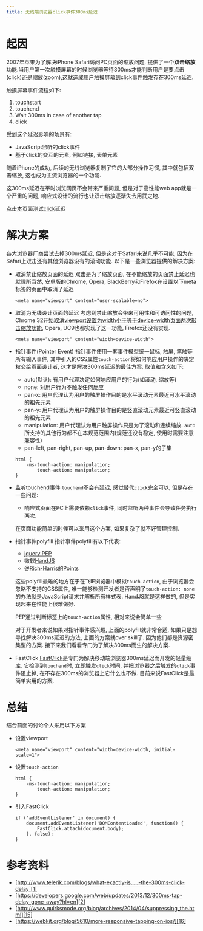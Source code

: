 ```yaml
---
title: 无线端浏览器click事件300ms延迟
---
```



# 起因

2007年苹果为了解决iPhone Safari访问PC页面的缩放问题, 提供了一个**双击缩放**功能.当用户第一次触摸屏幕的时候浏览器等待300ms才能判断用户是要点击(click)还是缩放(zoom),这就造成用户触摸屏幕到click事件触发存在300ms延迟.

触摸屏幕事件流程如下:

1. touchstart
2. touchend
3. Wait 300ms in case of another tap
4. click

受到这个延迟影响的场景有:

- JavaScript监听的click事件
- 基于click的交互的元素, 例如链接, 表单元素

随着iPhone的成功, 后续的无线浏览器复制了它的大部分操作习惯, 其中就包括双击缩放, 这也成为主流浏览器的一个功能.

这300ms延迟在平时浏览网页不会带来严重问题, 但是对于高性能web app就是一个严重的问题, 响应式设计的流行也让双击缩放逐渐失去用武之地.

[点击本页面测试click延迟][6]

# 解决方案

各大浏览器厂商尝试去掉300ms延迟, 但是这对于Safari来说几乎不可能, 因为在Safari上双击还有其他浏览器没有的滚动功能. 以下是一些浏览器提供的解决方案:

- 取消禁止缩放页面的延迟
    双击是为了缩放页面, 在不能缩放的页面禁止延迟也就理所当然, 安卓版的Chrome, Opera, BlackBerry和Firefox在设置以下meta标签的页面中取消了延迟

    ```
    <meta name="viewport" content="user-scalable=no">
    ```

- 取消为无线设计页面的延迟
    考虑到禁止缩放会带来可用性和可访问性的问题, Chrome 32开始[取消viewport设置为width小于等于device-width页面两次敲击缩放功能][5], Opera, UC9也都实现了这一功能, Firefox还没有实现.

    ```
    <meta name="viewport" content="width=device-width">
    ```

- 指针事件(Pointer Event)
    指针事件使用一套事件模型统一鼠标, 触屏, 笔触等所有输入事件, 其中引入的CSS属性`touch-action`将如何响应用户操作的决定权交给页面设计者, 这才是解决300ms延迟的最佳方案. 取值和含义如下:

    - auto(默认): 有用户代理决定如何响应用户的行为(如滚动, 缩放等)
    - none: 对用户行为不触发任何反应
    - pan-x: 用户代理认为用户的触屏操作目的是水平滚动元素最近可水平滚动的祖先元素
    - pan-y: 用户代理认为用户的触屏操作目的是竖直滚动元素最近可竖直滚动的祖先元素
    - manipulation: 用户代理认为用户触屏操作只是为了滚动和连续缩放. `auto`所支持的其他行为都不在本规范范围内(规范还没有稳定, 使用时需要注意兼容性)
    - pan-left, pan-right, pan-up, pan-down: pan-x, pan-y的子集


    ```
    html {
        -ms-touch-action: manipulation;
            touch-action: manipulation;
    }
    ```


- 监听touchend事件
    `touchend`不会有延迟, 感觉替代`click`完全可以, 但是存在一些问题:

    - 响应式页面在PC上需要依赖`click`事件, 同时监听两种事件会导致任务执行两次.

    在页面功能简单的时候可以采用这个方案, 如果复杂了就不好管理控制.

- 指针事件polyfill
    指针事件polyfill有以下代表:

    - [jquery PEP][9]
    - 微软[HandJS][10]
    - [@Rich-Harris][12]的[Points][11]

    这些polyfill最难的地方在于在飞IE浏览器中模拟`touch-action`, 由于浏览器会忽略不支持的CSS属性, 唯一能够检测开发者是否声明了`touch-action: none`的办法就是JavaScript请求并解析所有样式表. HandJS就是这样做的, 但是实现起来在性能上很难做好.

    PEP通过判断标签上的`touch-action`属性, 相对来说会简单一些

    对于开发者来说如果对指针事件感兴趣, 上面的polyfill就非常合适, 如果只是想寻找解决300ms延迟的方法, 上面的方案就over skill了. 因为他们都是资源密集型的方案. 接下来我们看看专门为了解决300ms而生的解决方案.

- FastClick
    [FastClick][13]是专门为解决移动端浏览器300ms延迟而开发的轻量级库. 它检测到`touchend`时, 立即触发`click`时间, 并把浏览器之后触发的`click`事件阻止掉, 在不存在300ms的浏览器上它什么也不做. 目前来说FastClick是最简单实用的方案.


# 总结

结合前面的讨论个人采用以下方案

- 设置viewport
    ```
    <meta name="viewport" content="width=device-width, initial-scale=1">
    ```
- 设置`touch-action`
    ```
    html {
        -ms-touch-action: manipulation;
            touch-action: manipulation;
    }
    ```
- 引入FastClick
    ```
    if ('addEventListener' in document) {
        document.addEventListener('DOMContentLoaded', function() {
            FastClick.attach(document.body);
        }, false);
    }
    ```

# 参考资料

- [http://www.telerik.com/blogs/what-exactly-is.....-the-300ms-click-delay][1]
- [https://developers.google.com/web/updates/2013/12/300ms-tap-delay-gone-away?hl=en][2]
- [http://www.quirksmode.org/blog/archives/2014/04/suppressing_the.html][15]
- [https://webkit.org/blog/5610/more-responsive-tapping-on-ios/][16]

[16]: https://webkit.org/blog/5610/more-responsive-tapping-on-ios/
[15]: http://www.quirksmode.org/blog/archives/2014/04/suppressing_the.html
[14]: http://thx.github.io/mobile/300ms-click-delay
[13]: https://github.com/ftlabs/fastclick
[12]: https://github.com/Rich-Harris
[11]: https://github.com/Rich-Harris/Points
[10]: http://handjs.codeplex.com/
[9]: https://github.com/jquery/PEP
[8]: http://caniuse.com/#search=pointer%20event
[7]: https://www.w3.org/TR/pointerevents/
[6]: http://output.jsbin.com/ixibol/6
[5]: https://codereview.chromium.org/18850005/
[4]: https://bugzilla.mozilla.org/show_bug.cgi?id=922896
[3]: https://code.google.com/p/chromium/issues/detail?id=169642
[2]: https://developers.google.com/web/updates/2013/12/300ms-tap-delay-gone-away?hl=en
[1]: http://www.telerik.com/blogs/what-exactly-is.....-the-300ms-click-delay
